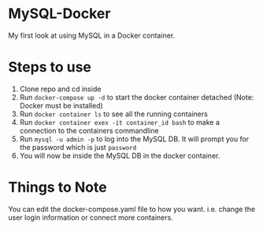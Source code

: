 # MySQL-Docker
My first look at using MySQL in a Docker container.


# Steps to use
1) Clone repo and cd inside
2) Run `docker-compose up -d` to start the docker container detached (Note: Docker must be installed)
3) Run `docker container ls` to see all the running containers
4) Run `docker container exex -it container_id bash` to make a connection to the containers commandline
5) Run `mysql -u admin -p` to log into the MySQL DB. It will prompt you for the password which is just `password`
6) You will now be inside the MySQL DB in the docker container.

# Things to Note
You can edit the docker-compose.yaml file to how you want. i.e. change the user login information or connect more containers.
